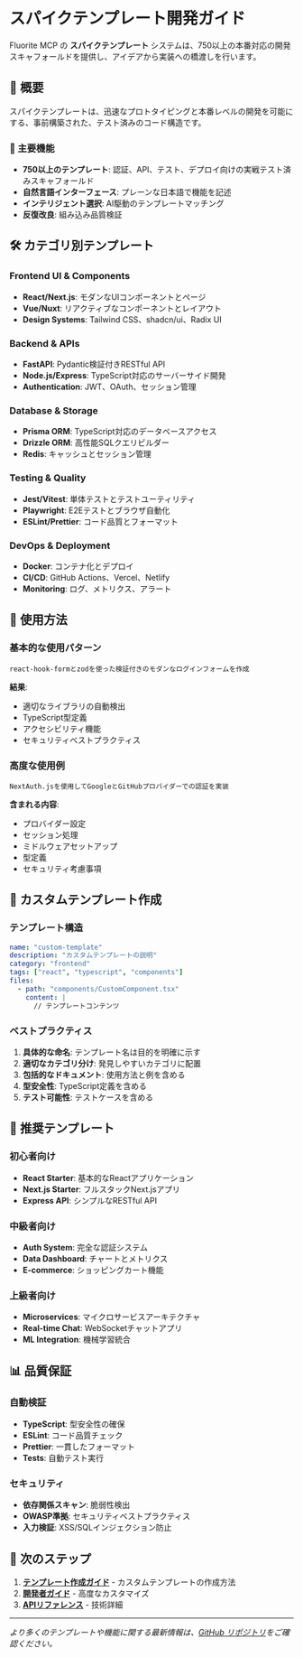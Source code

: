 # スパイクテンプレート開発ガイド

Fluorite MCP の **スパイクテンプレート** システムは、750以上の本番対応の開発スキャフォールドを提供し、アイデアから実装への橋渡しを行います。

## 🎯 概要

スパイクテンプレートは、迅速なプロトタイピングと本番レベルの開発を可能にする、事前構築された、テスト済みのコード構造です。

### 🚀 主要機能

- **750以上のテンプレート**: 認証、API、テスト、デプロイ向けの実戦テスト済みスキャフォールド
- **自然言語インターフェース**: プレーンな日本語で機能を記述
- **インテリジェント選択**: AI駆動のテンプレートマッチング
- **反復改良**: 組み込み品質検証

## 🛠️ カテゴリ別テンプレート

### Frontend UI & Components
- **React/Next.js**: モダンなUIコンポーネントとページ
- **Vue/Nuxt**: リアクティブなコンポーネントとレイアウト
- **Design Systems**: Tailwind CSS、shadcn/ui、Radix UI

### Backend & APIs
- **FastAPI**: Pydantic検証付きRESTful API
- **Node.js/Express**: TypeScript対応のサーバーサイド開発
- **Authentication**: JWT、OAuth、セッション管理

### Database & Storage
- **Prisma ORM**: TypeScript対応のデータベースアクセス
- **Drizzle ORM**: 高性能SQLクエリビルダー
- **Redis**: キャッシュとセッション管理

### Testing & Quality
- **Jest/Vitest**: 単体テストとテストユーティリティ
- **Playwright**: E2Eテストとブラウザ自動化
- **ESLint/Prettier**: コード品質とフォーマット

### DevOps & Deployment
- **Docker**: コンテナ化とデプロイ
- **CI/CD**: GitHub Actions、Vercel、Netlify
- **Monitoring**: ログ、メトリクス、アラート

## 📝 使用方法

### 基本的な使用パターン

```
react-hook-formとzodを使った検証付きのモダンなログインフォームを作成
```

**結果**:
- 適切なライブラリの自動検出
- TypeScript型定義
- アクセシビリティ機能
- セキュリティベストプラクティス

### 高度な使用例

```
NextAuth.jsを使用してGoogleとGitHubプロバイダーでの認証を実装
```

**含まれる内容**:
- プロバイダー設定
- セッション処理
- ミドルウェアセットアップ
- 型定義
- セキュリティ考慮事項

## 🔧 カスタムテンプレート作成

### テンプレート構造

```yaml
name: "custom-template"
description: "カスタムテンプレートの説明"
category: "frontend"
tags: ["react", "typescript", "components"]
files:
  - path: "components/CustomComponent.tsx"
    content: |
      // テンプレートコンテンツ
```

### ベストプラクティス

1. **具体的な命名**: テンプレート名は目的を明確に示す
2. **適切なカテゴリ分け**: 発見しやすいカテゴリに配置
3. **包括的なドキュメント**: 使用方法と例を含める
4. **型安全性**: TypeScript定義を含める
5. **テスト可能性**: テストケースを含める

## 🌟 推奨テンプレート

### 初心者向け
- **React Starter**: 基本的なReactアプリケーション
- **Next.js Starter**: フルスタックNext.jsアプリ
- **Express API**: シンプルなRESTful API

### 中級者向け
- **Auth System**: 完全な認証システム
- **Data Dashboard**: チャートとメトリクス
- **E-commerce**: ショッピングカート機能

### 上級者向け
- **Microservices**: マイクロサービスアーキテクチャ
- **Real-time Chat**: WebSocketチャットアプリ
- **ML Integration**: 機械学習統合

## 📊 品質保証

### 自動検証
- **TypeScript**: 型安全性の確保
- **ESLint**: コード品質チェック
- **Prettier**: 一貫したフォーマット
- **Tests**: 自動テスト実行

### セキュリティ
- **依存関係スキャン**: 脆弱性検出
- **OWASP準拠**: セキュリティベストプラクティス
- **入力検証**: XSS/SQLインジェクション防止

## 🚀 次のステップ

1. **[テンプレート作成ガイド](./template-creation.md)** - カスタムテンプレートの作成方法
2. **[開発者ガイド](./developer.md)** - 高度なカスタマイズ
3. **[APIリファレンス](../API.md)** - 技術詳細

---

*より多くのテンプレートや機能に関する最新情報は、[GitHub リポジトリ](https://github.com/kotsutsumi/fluorite-mcp)をご確認ください。*